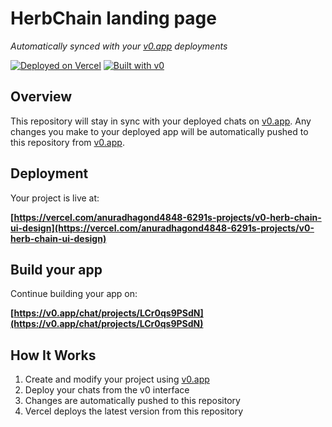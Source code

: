 # HerbChain landing page

*Automatically synced with your [v0.app](https://v0.app) deployments*

[![Deployed on Vercel](https://img.shields.io/badge/Deployed%20on-Vercel-black?style=for-the-badge&logo=vercel)](https://vercel.com/anuradhagond4848-6291s-projects/v0-herb-chain-ui-design)
[![Built with v0](https://img.shields.io/badge/Built%20with-v0.app-black?style=for-the-badge)](https://v0.app/chat/projects/LCr0qs9PSdN)

## Overview

This repository will stay in sync with your deployed chats on [v0.app](https://v0.app).
Any changes you make to your deployed app will be automatically pushed to this repository from [v0.app](https://v0.app).

## Deployment

Your project is live at:

**[https://vercel.com/anuradhagond4848-6291s-projects/v0-herb-chain-ui-design](https://vercel.com/anuradhagond4848-6291s-projects/v0-herb-chain-ui-design)**

## Build your app

Continue building your app on:

**[https://v0.app/chat/projects/LCr0qs9PSdN](https://v0.app/chat/projects/LCr0qs9PSdN)**

## How It Works

1. Create and modify your project using [v0.app](https://v0.app)
2. Deploy your chats from the v0 interface
3. Changes are automatically pushed to this repository
4. Vercel deploys the latest version from this repository
